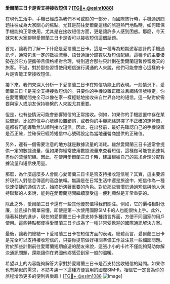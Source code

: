 **愛爾蘭三日卡是否支持接收短信？[[TG💪+ @esim1088](https://t.me/s/esim1088)]**

在現代生活中，手機已經成為我們不可或缺的一部分，而國際旅行時，手機通訊問題往往成為大家關心的焦點。尤其是前往愛爾蘭這樣的旅遊熱門地點時，如何確保手機能夠正常使用，尤其是在接收短信方面，更是讓許多人感到困惑。那麼，今天就來和大家聊聊愛爾蘭三日卡是否可以接收短信這個話題。

首先，讓我們了解一下什麼是愛爾蘭三日卡。這是一種專為短期遊客設計的手機通訊卡，通常包含一定的數據流量、語音通話分鐘數以及短信配額。這種卡的主要優勢在於它方便攜帶且價格相對合理，特別適合那些只計劃在愛爾蘭短暫停留幾天的旅客。不過，對於那些習慣使用短信進行溝通的人來說，他們可能會擔心這樣的卡片是否能正常接收短信。

接下來，我們來深入分析一下愛爾蘭三日卡在短信功能上的表現。一般情況下，愛爾蘭三日卡是完全支持接收短信的。只要你的手機設置正確並且網絡信號穩定，你在愛爾蘭期間完全可以像在家一樣輕鬆地接收來自世界各地的短信。這一點對於需要與家人或朋友保持聯繫的人來說尤其重要。

但是，也有些情況可能會影響短信的正常接收。例如，如果你的手機設置中存在某些問題，比如短信中心號碼設置錯誤，或者你的手機網絡選擇了不正確的運營商，這都有可能導致無法順利接收短信。因此，在出發前，最好先確認自己的手機設置是否正確，並確保已經將短信中心號碼設定為當地運營商提供的正確值。

另外，還有一個需要注意的地方就是數據流量的消耗。雖然愛爾蘭三日卡通常會提供一定的數據流量，但如果你經常使用數據流量來查看短信，這樣做可能會迅速耗盡你的流量配額。因此，在使用愛爾蘭三日卡時，建議根據自己的需求合理分配數據流量和短信使用量。

那麼，為什麼這麼多人會關心愛爾蘭三日卡是否支持接收短信呢？其實，這主要源於現代人對信息傳遞的高度依賴。無論是在日常生活中還是旅途中，短信作為一種快速便捷的通信方式，始終扮演著重要的角色。對於那些習慣於通過短信與他人保持聯繫的人來說，能夠在愛爾蘭期間繼續享受這一便利顯然是非常重要的。

除此之外，愛爾蘭三日卡還有一些其他優勢值得我們關注。例如，它的價格相對低廉，並且操作簡單易懂，即使是第一次使用國際SIM卡的人也能很快上手。此外，隨著科技的進步，現在的愛爾蘭三日卡還支持多種語言界面，方便不同國家的用戶使用。這些特點都使得愛爾蘭三日卡成為了一種非常受歡迎的國際通訊解決方案。

最後，讓我們總結一下愛爾蘭三日卡在短信方面的表現。總體而言，愛爾蘭三日卡是完全可以支持接收短信的，只要你提前做好相關準備工作並注意一些細節問題。對於那些計劃前往愛爾蘭短期旅遊的朋友來說，這張小小的卡片不僅能夠幫助你解決通訊問題，還能讓你在異國他鄉感受到家一般的溫暖。

希望以上的內容能夠解答大家對於愛爾蘭三日卡是否支持接收短信的疑問。如果你也有類似的需求，不妨考慮一下這種方便實用的國際SIM卡。相信它一定會為你的旅程增添更多的便利與樂趣！[[TG💪+ @esim1088](https://t.me/s/esim1088) ![Image](https://i.postimg.cc/4NQfJmqS/Snipaste-2025-05-13-00-14-12.png)]